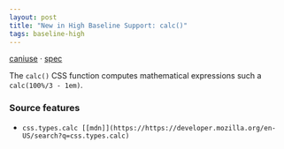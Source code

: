 ```yaml
---
layout: post
title: "New in High Baseline Support: calc()"
tags: baseline-high
---
```


[caniuse](https://caniuse.com/?search=calc) · [spec](https://drafts.csswg.org/css-values-3/#calc-notation)

The `calc()` CSS function computes mathematical expressions such a `calc(100%/3 - 1em)`.

### Source features

- ``css.types.calc [[mdn]](https://https://developer.mozilla.org/en-US/search?q=css.types.calc)``
